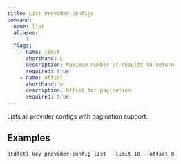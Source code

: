 ```yaml
---
title: List Provider Configs
command:
  name: list
  aliases:
    - l
  flags:
    - name: limit
      shorthand: L
      description: Maximum number of results to return
      required: true
    - name: offset
      shorthand: o
      description: Offset for pagination
      required: true
---
```


Lists all provider configs with pagination support.

## Examples

```shell
otdfctl key provider-config list --limit 10 --offset 0
```
